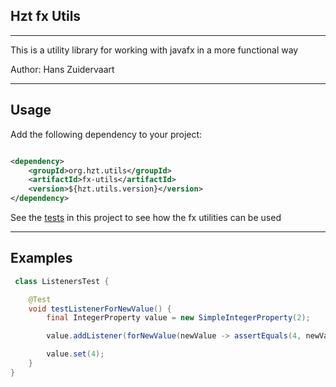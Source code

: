 ## Hzt fx Utils

---

This is a utility library for working with javafx in a more functional way

Author: Hans Zuidervaart

---

## Usage

Add the following dependency to your project:

````xml

<dependency>
    <groupId>org.hzt.utils</groupId>
    <artifactId>fx-utils</artifactId>
    <version>${hzt.utils.version}</version>
</dependency>
````

See the [tests](src/test/java/org/hzt) in this project to see how the fx utilities can be used

---

## Examples

```java
 class ListenersTest {

    @Test
    void testListenerForNewValue() {
        final IntegerProperty value = new SimpleIntegerProperty(2);

        value.addListener(forNewValue(newValue -> assertEquals(4, newValue)));

        value.set(4);
    }
}
```
